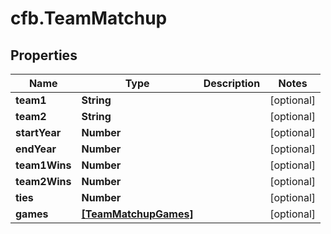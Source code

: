 # cfb.TeamMatchup

## Properties
Name | Type | Description | Notes
------------ | ------------- | ------------- | -------------
**team1** | **String** |  | [optional] 
**team2** | **String** |  | [optional] 
**startYear** | **Number** |  | [optional] 
**endYear** | **Number** |  | [optional] 
**team1Wins** | **Number** |  | [optional] 
**team2Wins** | **Number** |  | [optional] 
**ties** | **Number** |  | [optional] 
**games** | [**[TeamMatchupGames]**](TeamMatchupGames.md) |  | [optional] 


